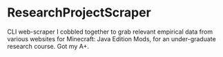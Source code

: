 # ResearchProjectScraper
CLI web-scraper I cobbled together to grab relevant empirical data from various websites for Minecraft: Java Edition Mods, for an under-graduate research course.
Got my A+.
